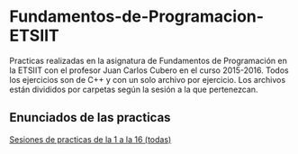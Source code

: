 # Fundamentos-de-Programacion-ETSIIT
Practicas realizadas en la asignatura de Fundamentos de Programación en la ETSIIT con el profesor Juan Carlos Cubero
en el curso 2015-2016.
Todos los ejercicios son de C++ y con un solo archivo por ejercicio.
Los archivos están divididos por carpetas según la sesión a la que pertenezcan.

## Enunciados de las practicas

[Sesiones de practicas de la 1 a la 16 (todas)](https://mega.nz/#!ggYlWRZT!XZDqEpMhyJS_v6mIZCtnEEuY98cnVQ58L_fPoS2PoZA)
